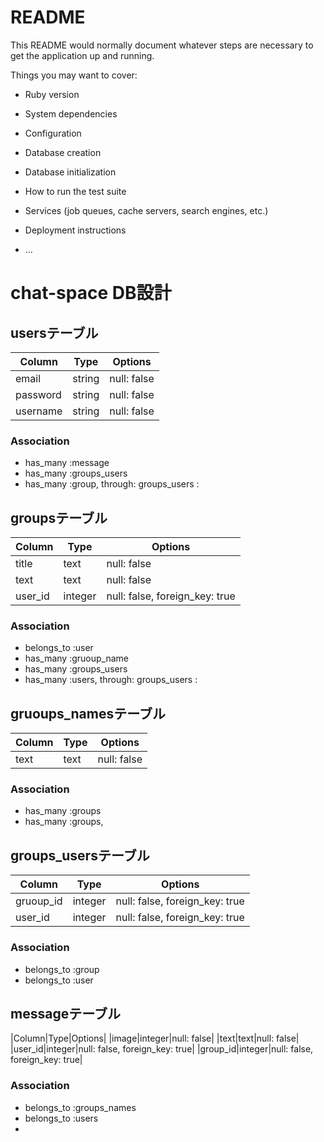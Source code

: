 # README

This README would normally document whatever steps are necessary to get the
application up and running.

Things you may want to cover:

* Ruby version

* System dependencies

* Configuration

* Database creation

* Database initialization

* How to run the test suite

* Services (job queues, cache servers, search engines, etc.)

* Deployment instructions

* ...


# chat-space DB設計
## usersテーブル
|Column|Type|Options|
|------|----|-------|
|email|string|null: false|
|password|string|null: false|
|username|string|null: false|
### Association
- has_many :message
- has_many :groups_users
- has_many  :group,  through: groups_users  :

## groupsテーブル
|Column|Type|Options|
|------|----|-------|
|title|text|null: false|
|text|text|null: false|
|user_id|integer|null: false, foreign_key: true|
### Association
- belongs_to :user
- has_many :gruoup_name
- has_many :groups_users
- has_many  :users,  through: groups_users  :

## gruoups_namesテーブル
|Column|Type|Options|
|------|----|-------|
|text|text|null: false|
### Association
- has_many :groups
- has_many  :groups,  

## groups_usersテーブル
|Column|Type|Options|
|------|----|-------|
|gruoup_id|integer|null: false, foreign_key: true|
|user_id|integer|null: false, foreign_key: true|
### Association
- belongs_to :group
- belongs_to :user

## messageテーブル
|Column|Type|Options|
|image|integer|null: false|
|text|text|null: false|
|user_id|integer|null: false, foreign_key: true|
|group_id|integer|null: false, foreign_key: true|
### Association
- belongs_to :groups_names
- belongs_to :users
-